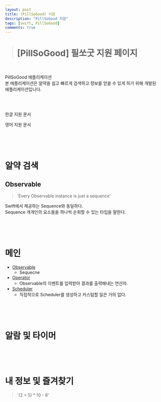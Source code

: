 ```yaml
---
layout: post
title: (PillSoGood) 지원
description: "PillSoGood 지원"
tags: [swift, PillSoGood]
comments: true
---
```


> # [PillSoGood] 필쏘굿 지원 페이지

<br>

PillSoGood 애플리케이션  
본 애플리케이션은 알약을 쉽고 빠르게 검색하고 정보를 얻을 수 있게 하기 위해 개발된 애플리케이션입니다.  


<br>
<br>

한글 지원 문서  

영어 지원 문서  


<br>
<br>
<br>

# 알약 검색

## Observable
> 'Every Observable instance is just a sequence'

Swift에서 제공하는 Sequence와 동일하다.  
Sequence 개개인의 요소들을 하나씩 순회할 수 있는 타입을 말한다.  

<br>
<br>
<br>

# 메인
* [Observable](#Observable)  
    - Sequecne
* [Operator](#Operator)
    - Observable의 이벤트를 입력받아 결과를 출력해내는 연산자.
* [Scheduler](#Scheduler)
    - 직접적으로 Scheduler를 생성하고 커스텀할 일은 거의 없다.

<br>
<br>
<br>

# 알람 및 타이머

<br>
<br>
<br>

# 내 정보 및 즐겨찾기

> `(2 + 5) * 10 - 8'
